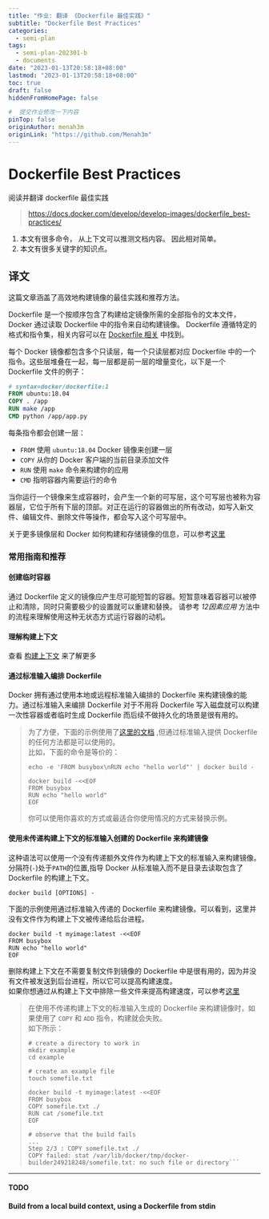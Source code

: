 ```yaml
---
title: "作业: 翻译 《Dockerfile 最佳实践》"
subtitle: "Dockerfile Best Practices"
categories:
  - semi-plan 
tags:
  - semi-plan-202301-b 
  - documents 
date: "2023-01-13T20:58:18+08:00"
lastmod: "2023-01-13T20:58:18+08:00"
toc: true
draft: false
hiddenFromHomePage: false

#  提交作业修改一下内容
pinTop: false
originAuthor: menah3m
originLink: "https://github.com/Menah3m"
---
```




# Dockerfile Best Practices

阅读并翻译 dockerfile 最佳实践

> https://docs.docker.com/develop/develop-images/dockerfile_best-practices/

1. 本文有很多命令， 从上下文可以推测文档内容。 因此相对简单。
2. 本文有很多关键字的知识点。

## 译文

这篇文章涵盖了高效地构建镜像的最佳实践和推荐方法。

Dockerfile 是一个按顺序包含了构建给定镜像所需的全部指令的文本文件，Docker 通过读取 Dockerfile 中的指令来自动构建镜像。
Dockerfile 遵循特定的格式和指令集，相关内容可以在 [Dockerfile 相关](https://docs.docker.com/engine/reference/builder/) 中找到。

每个 Docker 镜像都包含多个只读层，每一个只读层都对应 Dockerfile 中的一个指令。这些层堆叠在一起，每一层都是前一层的增量变化，以下是一个 Dockerfile 文件的例子：
```dockerfile
# syntax=docker/dockerfile:1
FROM ubuntu:18.04
COPY . /app
RUN make /app
CMD python /app/app.py
```
每条指令都会创建一层：
- `FROM` 使用 `ubuntu:18.04` Docker 镜像来创建一层
- `COPY` 从你的 Docker 客户端的当前目录添加文件
- `RUN` 使用 `make` 命令来构建你的应用
- `CMD` 指明容器内需要运行的命令

当你运行一个镜像来生成容器时，会产生一个新的可写层，这个可写层也被称为容器层，它位于所有下层的顶部。对正在运行的容器做出的所有改动，如写入新文件、编辑文件、删除文件等操作，都会写入这个可写层中。

关于更多镜像层和 Docker 如何构建和存储镜像的信息，可以参考[这里](https://docs.docker.com/storage/storagedriver/)

### 常用指南和推荐
#### 创建临时容器
通过 Dockerfile 定义的镜像应产生尽可能短暂的容器。短暂意味着容器可以被停止和清除，同时只需要极少的设置就可以重建和替换。
请参考 *12因素应用* 方法中的流程来理解使用这种无状态方式运行容器的动机。
#### 理解构建上下文
查看 [构建上下文](https://docs.docker.com/build/building/context/) 来了解更多
#### 通过标准输入编排 Dockerfile
Docker 拥有通过使用本地或远程标准输入编排的 Dockerfile 来构建镜像的能力。通过标准输入来编排 Dockerfile 对于不用将 Dockerfile 写入磁盘就可以构建一次性容器或者临时生成 Dockerfile 而后续不做持久化的场景是很有用的。
> 为了方便，下面的示例使用了[这里的文档](https://tldp.org/LDP/abs/html/here-docs.html) ,但通过标准输入提供 Dockerfile 的任何方法都是可以使用的。
> <br>比如，下面的命令是等价的：
> ```shell
> echo -e 'FROM busybox\nRUN echo "hello world"' | docker build -
> ```
> ```shell
> docker build -<<EOF
> FROM busybox
> RUN echo "hello world"
> EOF
> ```
> 你可以使用你喜欢的方式或最适合你使用情况的方式来替换示例。

#### 使用未传递构建上下文的标准输入创建的 Dockerfile 来构建镜像
这种语法可以使用一个没有传递额外文件作为构建上下文的标准输入来构建镜像。分隔符(`-`)处于`PATH`的位置,指导 Docker 从标准输入而不是目录去读取包含了 Dockerfile 的构建上下文。
```shell
docker build [OPTIONS] -
```
下面的示例使用通过标准输入传递的 Dockerfile 来构建镜像。可以看到，这里并没有文件作为构建上下文被传递给后台进程。
```shell
docker build -t myimage:latest -<<EOF
FROM busybox
RUN echo "hello world"
EOF
```
删除构建上下文在不需要复制文件到镜像的 Dockerfile 中是很有用的，因为并没有文件被发送到后台进程，所以它可以提高构建速度。<br>
如果你想通过从构建上下文中排除一些文件来提高构建速度，可以参考[这里](https://docs.docker.com/develop/develop-images/dockerfile_best-practices/#exclude-with-dockerignore)
> 在使用不传递构建上下文的标准输入生成的 Dockerfile 来构建镜像时，如果使用了 `COPY` 和 `ADD` 指令，构建就会失败。<br>
> 如下所示：
> ```shell
> # create a directory to work in
> mkdir example
> cd example
>
> # create an example file
> touch somefile.txt
>
> docker build -t myimage:latest -<<EOF
> FROM busybox
> COPY somefile.txt ./
> RUN cat /somefile.txt
> EOF
>
> # observe that the build fails
> ...
> Step 2/3 : COPY somefile.txt ./
> COPY failed: stat /var/lib/docker/tmp/docker-builder249218248/somefile.txt: no such file or directory```
>


---
#### TODO
#### Build from a local build context, using a Dockerfile from stdin
